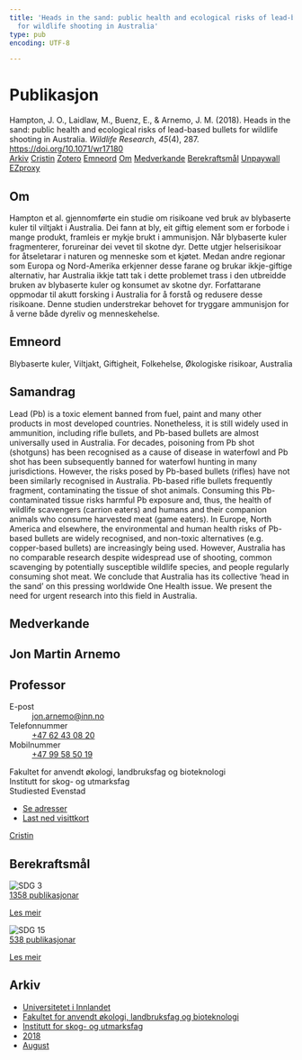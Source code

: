 ```yaml
---
title: 'Heads in the sand: public health and ecological risks of lead-based bullets
  for wildlife shooting in Australia'
type: pub
encoding: UTF-8

---
```

<h1>Publikasjon</h1>
<article id="csl-bib-container-LJ4GVFJ9" class="csl-bib-container">
  <div class="csl-bib-body"> <div class="csl-entry">Hampton, J. O., Laidlaw, M., Buenz, E., &#38; Arnemo, J. M. (2018). Heads in the sand: public health and ecological risks of lead-based bullets for wildlife shooting in Australia. <i>Wildlife Research</i>, <i>45</i>(4), 287. <a href="https://doi.org/10.1071/wr17180">https://doi.org/10.1071/wr17180</a></div> </div>
  <div class="csl-bib-buttons">
    <a href="#taxonomy-article-LJ4GVFJ9" alt="archive" class="csl-bib-button">Arkiv</a>
    <a href="https://app.cristin.no/results/show.jsf?id=1602248" alt="Cristin" class="csl-bib-button">Cristin</a>
    <a href="http://zotero.org/groups/5881554/items/LJ4GVFJ9" alt="Zotero" class="csl-bib-button">Zotero</a>
    <a href="#keywords-article-LJ4GVFJ9" alt="keywords" class="csl-bib-button">Emneord</a>
    <a href="#about-article-LJ4GVFJ9" alt="about_pub" class="csl-bib-button">Om</a>
    <a href="#contributors-article-LJ4GVFJ9" alt="contributors" class="csl-bib-button">Medverkande</a>
    <a href="#sdg-article-LJ4GVFJ9" alt="sdg" class="csl-bib-button">Berekraftsmål</a>
    <a href="https://www.publish.csiro.au/wr/pdf/WR17180" alt="Unpaywall" class="csl-bib-button">Unpaywall</a>
    <a href="https://www.publish.csiro.au/wr/pdf/WR17180" alt="EZproxy" class="csl-bib-button">EZproxy</a>
  </div>
  <div id="csl-bib-meta-container-LJ4GVFJ9"></div>
</article>
<div id="csl-bib-meta-LJ4GVFJ9" class="csl-bib-meta">
  <article id="about-article-LJ4GVFJ9" class="about_pub-article">
    <h1>Om</h1>
    Hampton et al. gjennomførte ein studie om risikoane ved bruk av blybaserte kuler til viltjakt i Australia. Dei fann at bly, eit giftig element som er forbode i mange produkt, framleis er mykje brukt i ammunisjon. Når blybaserte kuler fragmenterer, forureinar dei vevet til skotne dyr. Dette utgjer helserisikoar for åtseletarar i naturen og menneske som et kjøtet. Medan andre regionar som Europa og Nord-Amerika erkjenner desse farane og brukar ikkje-giftige alternativ, har Australia ikkje tatt tak i dette problemet trass i den utbreidde bruken av blybaserte kuler og konsumet av skotne dyr. Forfattarane oppmodar til akutt forsking i Australia for å forstå og redusere desse risikoane. Denne studien understrekar behovet for tryggare ammunisjon for å verne både dyreliv og menneskehelse.
  </article>
  <article id="keywords-article-LJ4GVFJ9" class="keywords-article">
    <h1>Emneord</h1>
    Blybaserte kuler, Viltjakt, Giftigheit, Folkehelse, Økologiske risikoar, Australia
  </article>
  <article id="abstract-article-LJ4GVFJ9" class="abstract-article">
    <h1>Samandrag</h1>
    Lead (Pb) is a toxic element banned from fuel, paint and many other products in most developed countries. Nonetheless, it is still widely used in ammunition, including rifle bullets, and Pb-based bullets are almost universally used in Australia. For decades, poisoning from Pb shot (shotguns) has been recognised as a cause of disease in waterfowl and Pb shot has been subsequently banned for waterfowl hunting in many jurisdictions. However, the risks posed by Pb-based bullets (rifles) have not been similarly recognised in Australia. Pb-based rifle bullets frequently fragment, contaminating the tissue of shot animals. Consuming this Pb-contaminated tissue risks harmful Pb exposure and, thus, the health of wildlife scavengers (carrion eaters) and humans and their companion animals who consume harvested meat (game eaters). In Europe, North America and elsewhere, the environmental and human health risks of Pb-based bullets are widely recognised, and non-toxic alternatives (e.g. copper-based bullets) are increasingly being used. However, Australia has no comparable research despite widespread use of shooting, common scavenging by potentially susceptible wildlife species, and people regularly consuming shot meat. We conclude that Australia has its collective ‘head in the sand’ on this pressing worldwide One Health issue. We present the need for urgent research into this field in Australia.
  </article>
  <article id="contributors-article-LJ4GVFJ9" class="contributors-article">
    <h1>Medverkande</h1>
    <div class="personas"> <div class="vrtx-hinn-person-card"> <div class="photo"> <i class="lar la-user-circle missing-person"></i> </div> <div class="info"> <hgroup><h1>Jon Martin Arnemo</h1> <h2>Professor</h2> </hgroup><dl> <dt>E-post</dt> <dd> <a href="mailto:jon.arnemo@inn.no">jon.arnemo@inn.no</a> </dd> <dt>Telefonnummer</dt> <dd><a href="tel:+4762430820"> +47 62 43 08 20 </a></dd> <dt>Mobilnummer</dt> <dd><a href="tel:+4799585019"> +47 99 58 50 19 </a></dd> </dl> <p> Fakultet for anvendt økologi, landbruksfag og bioteknologi<br> Institutt for skog- og utmarksfag<br> Studiested Evenstad </p> <ul class="vrtx-hinn-links"> <li><a href="https://www.inn.no/finn-en-ansatt/jon-arnemo.html#vrtx-hinn-addresses">Se adresser</a></li> <li><a href="https://www.inn.no/finn-en-ansatt/jon-arnemo.html?vrtx=vcf">Last ned visittkort</a></li> </ul> </div> </div> <a href="https://app.cristin.no/persons/show.jsf?id=328246" alt="Cristin URL" class="personas-cristin">Cristin</a> </div>
  </article>
  <article id="sdg-article-LJ4GVFJ9" class="sdg-article">
    <h1>Berekraftsmål</h1>
    <div class="sdg-container"><div id="sdg3" class="sdg">
        <img src="{{< params subfolder >}}images/sdg/sdg03_nn.png" class="image" alt="SDG 3">
        <div class="sdg-overlay">
          <a href="/nn/archive/?key=?sdg=3#archive" class="sdg-publication-count"><span>1358</span> publikasjonar</a>
          <p><a href="https://fn.no/om-fn/fns-baerekraftsmaal/god-helse-og-livskvalitet?lang=nno-NO" class="sdg-read-more">Les meir</a></p>
        </div>
      </div> <div id="sdg15" class="sdg">
        <img src="{{< params subfolder >}}images/sdg/sdg15_nn.png" class="image" alt="SDG 15">
        <div class="sdg-overlay">
          <a href="/nn/archive/?key=?sdg=15#archive" class="sdg-publication-count"><span>538</span> publikasjonar</a>
          <p><a href="https://fn.no/om-fn/fns-baerekraftsmaal/livet-paa-land?lang=nno-NO" class="sdg-read-more">Les meir</a></p>
        </div>
      </div></div>
  </article>
  <article id="taxonomy-article-LJ4GVFJ9" class="taxonomy-article">
    <h1>Arkiv</h1>
    <ul>
      <li>
        <a href="/nn/archive/?key=3DCRN523">Universitetet i Innlandet</a>
      </li>
      <li>
        <a href="/nn/archive/?key=T77LXH6D">Fakultet for anvendt økologi, landbruksfag og bioteknologi</a>
      </li>
      <li>
        <a href="/nn/archive/?key=7TRARPE3">Institutt for skog- og utmarksfag</a>
      </li>
      <li>
        <a href="/nn/archive/?key=YEV4VALG">2018</a>
      </li>
      <li>
        <a href="/nn/archive/?key=77ZFPJ23">August</a>
      </li>
    </ul>
  </article>
</div>

